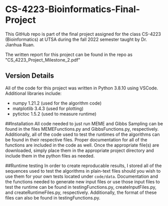 # CS-4223-Bioinformatics-Final-Project

This GitHub repo is part of the final project assigned for the class CS-4223 (Bioinformatics) at UTSA during the fall 2022 semester taught by Dr. Jianhua Ruan.

The written report for this project can be found in the repo as "CS_4223_Project_Milestone_2.pdf"

## Version Details
All of the code for this project was written in Python 3.8.10 using VSCode. Additional libraries include:
- numpy 1.21.2 (used for the algorithm code)
- matplotlib 3.4.3 (used for plotting)
- pytictoc 1.5.2 (used to measure runtime)

##Installation
All code needed to just run MEME and Gibbs Sampling can be found in the files MEMEFunctions.py and GibbsFunctions.py, respectively. Additionally, all of the code used to test the runtimes of the algorithms can be found in their respective files. Proper documentation for all of the functions are included in the code as well. Once the appropriate file(s) are downloaded, simply place them in the appropriate project directory and include them in the python files as needed.

##Runtime testing
In order to create reproducable results, I stored all of the sequences used to test the algorithms in plain-text files should you wish to use them for your own tests located under `code/data`. Documentation and the functions needed to generate new input files or use those input files to test the runtime can be found in testingFunctions.py, createInputFiles.py, and createRuntimeFiles.py, respectively. Additionally, the format of these files can also be found in testingFunctions.py.
